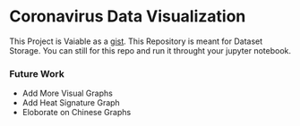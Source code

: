# Coronavirus Data Visualization
This Project is Vaiable as a [gist](https://gist.github.com/iam-abbas/fa95401b7d32d471843511cd53f70677#file-2019-ncov-ipynb). This Repository is meant for Dataset Storage. You can still for this repo and run it throught your jupyter notebook.

### Future Work
- Add More Visual Graphs
- Add Heat Signature Graph
- Eloborate on Chinese Graphs
